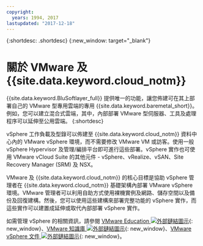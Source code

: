 ```yaml
---
copyright:
  years: 1994, 2017
lastupdated: "2017-12-18"
---
```


{:shortdesc: .shortdesc}
{:new_window: target="_blank"}

# 關於 VMware 及 {{site.data.keyword.cloud_notm}}

{{site.data.keyword.BluSoftlayer_full}} 提供唯一的功能，讓您佈建可在其上部署自己的 VMware 型專用雲端的專用 {{site.data.keyword.baremetal_short}}。例如，您可以建立混合式雲端，其中，內部部署 VMware 型伺服器、工具及處理程序可以延伸至公用雲端。
{:shortdesc}

<!--VMware administrators can quickly realize cost-effective hybrid cloud characteristics by deploying into the IBM enterprise-grade Global Cloud.-->vSphere 工作負載及型錄可以佈建至 {{site.data.keyword.cloud_notm}} 資料中心內的 VMware vSphere 環境，而不需要修改 VMware VM 或訪客。使用一般 vSphere Hypervisor 及管理/編排平台即可進行這些部署。vSphere 實作也可使用 VMware vCloud Suite 的其他元件 - vSphere、vRealize、vSAN、Site Recovery Manager (SRM) 及 NSX。

VMware 及 {{site.data.keyword.cloud_notm}} 的核心目標是協助 vSphere 管理者在 {{site.data.keyword.cloud_notm}} 基礎架構內部署 VMware vSphere 環境。VMware 管理者可以利用自助方式使用裸機實例及網路、儲存空間以及備份及回復建構。然後，您可以使用這些建構來部署完整功能的 vSphere 實作，而這些實作可以建置成延伸或取代內部部署 vSphere 實作。

如需管理 vSphere 的相關資訊，請參閱 [VMware Education ![外部鏈結圖示](../../icons/launch-glyph.svg "外部鏈結圖示")](http://mylearn.vmware.com/mgrreg/index.cfm){: new_window}、[VMware 知識庫 ![外部鏈結圖示](../../icons/launch-glyph.svg "外部鏈結圖示")](https://kb.vmware.com/){: new_window}、[VMware vSphere 文件 ![外部鏈結圖示](../../icons/launch-glyph.svg "外部鏈結圖示")](https://docs.vmware.com/en/VMware-vSphere/index.html){: new_window}。
